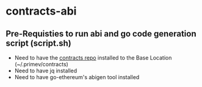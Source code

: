 # contracts-abi

## Pre-Requisties to run abi and go code generation script (script.sh)
- Need to have the [contracts repo](https://github.com/primevprotocol/contracts) installed to the Base Location (~/.primev/contracts)
- Need to have jq installed
- Need to have go-ethereum's abigen tool installed
